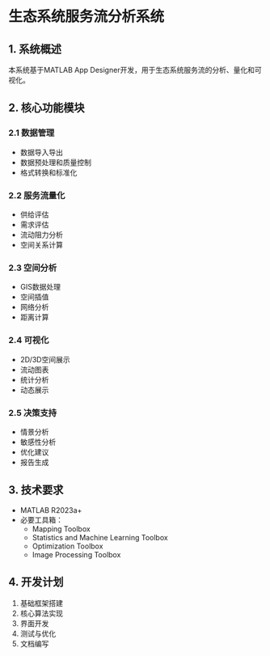 # 生态系统服务流分析系统
## 1. 系统概述
本系统基于MATLAB App Designer开发，用于生态系统服务流的分析、量化和可视化。

## 2. 核心功能模块

### 2.1 数据管理
- 数据导入导出
- 数据预处理和质量控制
- 格式转换和标准化

### 2.2 服务流量化
- 供给评估
- 需求评估
- 流动阻力分析
- 空间关系计算

### 2.3 空间分析
- GIS数据处理
- 空间插值
- 网络分析
- 距离计算

### 2.4 可视化
- 2D/3D空间展示
- 流动图表
- 统计分析
- 动态展示

### 2.5 决策支持
- 情景分析
- 敏感性分析
- 优化建议
- 报告生成

## 3. 技术要求
- MATLAB R2023a+
- 必要工具箱：
  - Mapping Toolbox
  - Statistics and Machine Learning Toolbox
  - Optimization Toolbox
  - Image Processing Toolbox

## 4. 开发计划
1. 基础框架搭建
2. 核心算法实现
3. 界面开发
4. 测试与优化
5. 文档编写
